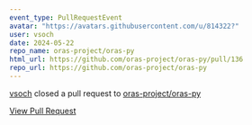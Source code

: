 ```yaml
---
event_type: PullRequestEvent
avatar: "https://avatars.githubusercontent.com/u/814322?"
user: vsoch
date: 2024-05-22
repo_name: oras-project/oras-py
html_url: https://github.com/oras-project/oras-py/pull/136
repo_url: https://github.com/oras-project/oras-py
---
```


<a href='https://github.com/vsoch' target='_blank'>vsoch</a> closed a pull request to <a href='https://github.com/oras-project/oras-py' target='_blank'>oras-project/oras-py</a>

<a href='https://github.com/oras-project/oras-py/pull/136' target='_blank'>View Pull Request</a>